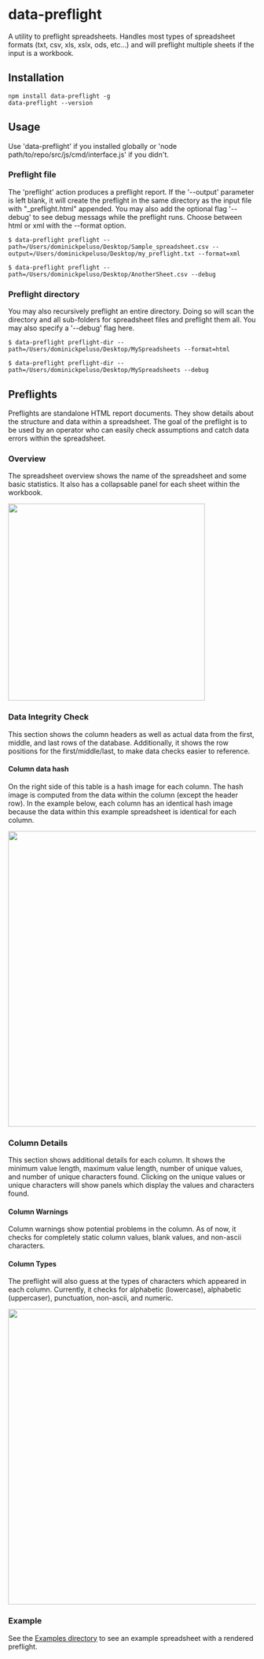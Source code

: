 # data-preflight
A utility to preflight spreadsheets. Handles most types of spreadsheet formats (txt, csv, xls, xslx, ods, etc...) and will preflight multiple sheets if the input is a workbook.


## Installation
```
npm install data-preflight -g
data-preflight --version
```

## Usage
Use 'data-preflight' if you installed globally or 'node path/to/repo/src/js/cmd/interface.js' if you didn't.

### Preflight file
The 'preflight' action produces a preflight report. If the '--output' parameter is left blank, it will create the preflight in the same directory as the input file with "_preflight.html" appended. You may also add the optional flag '--debug' to see debug messags while the preflight runs. Choose between html or xml with the --format option.

```
$ data-preflight preflight --path=/Users/dominickpeluso/Desktop/Sample_spreadsheet.csv --output=/Users/dominickpeluso/Desktop/my_preflight.txt --format=xml

$ data-preflight preflight --path=/Users/dominickpeluso/Desktop/AnotherSheet.csv --debug
```

### Preflight directory
You may also recursively preflight an entire directory. Doing so will scan the directory and all sub-folders for spreadsheet files and preflight them all. You may also specify a '--debug' flag here.

```
$ data-preflight preflight-dir --path=/Users/dominickpeluso/Desktop/MySpreadsheets --format=html

$ data-preflight preflight-dir --path=/Users/dominickpeluso/Desktop/MySpreadsheets --debug
```

## Preflights
Preflights are standalone HTML report documents. They show details about the structure and data within a spreadsheet. The goal of the preflight is to be used by an operator who can easily check assumptions and catch data errors within the spreadsheet.

### Overview
The spreadsheet overview shows the name of the spreadsheet and some basic statistics. It also has a collapsable panel for each sheet within the workbook. 

<img src="https://i.imgur.com/NyolRYA.png" width="400">

### Data Integrity Check
This section shows the column headers as well as actual data from the first, middle, and last rows of the database. Additionally, it shows the row positions for the first/middle/last, to make data checks easier to reference. 

#### Column data hash
On the right side of this table is a hash image for each column. The hash image is computed from the data within the column (except the header row). In the example below, each column has an identical hash image because the data within this example spreadsheet is identical for each column.

<img src="https://i.imgur.com/m4hhW5Q.png" width="600">

### Column Details
This section shows additional details for each column. It shows the minimum value length, maximum value length, number of unique values, and number of unique characters found. Clicking on the unique values or unique characters will show panels which display the values and characters found. 

#### Column Warnings
Column warnings show potential problems in the column. As of now, it checks for completely static column values, blank values, and non-ascii characters.

#### Column Types
The preflight will also guess at the types of characters which appeared in each column. Currently, it checks for alphabetic (lowercase), alphabetic (uppercaser), punctuation, non-ascii, and numeric.

<img src="https://i.imgur.com/Iv6StLc.png" width="600">

### Example
See the [Examples directory](../master/Examples) to see an example spreadsheet with a rendered preflight.

